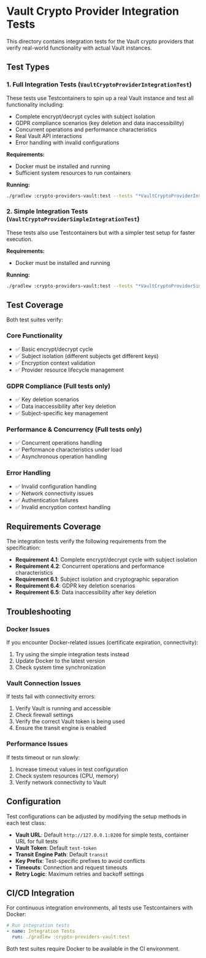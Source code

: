 # Vault Crypto Provider Integration Tests

This directory contains integration tests for the Vault crypto providers that verify real-world functionality with actual Vault instances.

## Test Types

### 1. Full Integration Tests (`VaultCryptoProviderIntegrationTest`)

These tests use Testcontainers to spin up a real Vault instance and test all functionality including:
- Complete encrypt/decrypt cycles with subject isolation
- GDPR compliance scenarios (key deletion and data inaccessibility)
- Concurrent operations and performance characteristics
- Real Vault API interactions
- Error handling with invalid configurations

**Requirements:**
- Docker must be installed and running
- Sufficient system resources to run containers

**Running:**
```bash
./gradlew :crypto-providers-vault:test --tests "*VaultCryptoProviderIntegrationTest*"
```

### 2. Simple Integration Tests (`VaultCryptoProviderSimpleIntegrationTest`)

These tests also use Testcontainers but with a simpler test setup for faster execution.

**Requirements:**
- Docker must be installed and running

**Running:**
```bash
./gradlew :crypto-providers-vault:test --tests "*VaultCryptoProviderSimpleIntegrationTest*"
```

## Test Coverage

Both test suites verify:

### Core Functionality
- ✅ Basic encrypt/decrypt cycle
- ✅ Subject isolation (different subjects get different keys)
- ✅ Encryption context validation
- ✅ Provider resource lifecycle management

### GDPR Compliance (Full tests only)
- ✅ Key deletion scenarios
- ✅ Data inaccessibility after key deletion
- ✅ Subject-specific key management

### Performance & Concurrency (Full tests only)
- ✅ Concurrent operations handling
- ✅ Performance characteristics under load
- ✅ Asynchronous operation handling

### Error Handling
- ✅ Invalid configuration handling
- ✅ Network connectivity issues
- ✅ Authentication failures
- ✅ Invalid encryption context handling

## Requirements Coverage

The integration tests verify the following requirements from the specification:

- **Requirement 4.1**: Complete encrypt/decrypt cycle with subject isolation
- **Requirement 4.2**: Concurrent operations and performance characteristics  
- **Requirement 6.1**: Subject isolation and cryptographic separation
- **Requirement 6.4**: GDPR key deletion scenarios
- **Requirement 6.5**: Data inaccessibility after key deletion

## Troubleshooting

### Docker Issues
If you encounter Docker-related issues (certificate expiration, connectivity):
1. Try using the simple integration tests instead
2. Update Docker to the latest version
3. Check system time synchronization

### Vault Connection Issues
If tests fail with connectivity errors:
1. Verify Vault is running and accessible
2. Check firewall settings
3. Verify the correct Vault token is being used
4. Ensure the transit engine is enabled

### Performance Issues
If tests timeout or run slowly:
1. Increase timeout values in test configuration
2. Check system resources (CPU, memory)
3. Verify network connectivity to Vault

## Configuration

Test configurations can be adjusted by modifying the setup methods in each test class:

- **Vault URL**: Default `http://127.0.0.1:8200` for simple tests, container URL for full tests
- **Vault Token**: Default `test-token`
- **Transit Engine Path**: Default `transit`
- **Key Prefix**: Test-specific prefixes to avoid conflicts
- **Timeouts**: Connection and request timeouts
- **Retry Logic**: Maximum retries and backoff settings

## CI/CD Integration

For continuous integration environments, all tests use Testcontainers with Docker:

```yaml
# Run integration tests
- name: Integration Tests
  run: ./gradlew :crypto-providers-vault:test
```

Both test suites require Docker to be available in the CI environment.